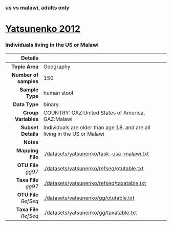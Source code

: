 ### us vs malawi, adults only
# [Yatsunenko 2012]( ../docs/yatsunenko.html )
### Individuals living in the US or Malawi

| Details                   |                                                           |
| ------------------------: |-----------------------------------------------------------|
| **Topic Area**                | Geography                                                |
| **Number of samples**         | 150                                         |
| **Sample Type**               | human stool                                         |
| **Data Type**                 | binary                                           |
| **Group Variables**           | COUNTRY: GAZ:United States of America, GAZ:Malawi                                          |
| **Subset Details**            | Individuals are older than age 18, and are all living in the US or Malawi                                  |
| **Notes**                     |                                          |
| **Mapping File**              | [./datasets/yatsunenko/task-usa-malawi.txt]( ../datasets/yatsunenko/./datasets/yatsunenko/task-usa-malawi.txt)        |
| **OTU File** *gg97*           | [./datasets/yatsunenko/refseq/otutable.txt]( ../datasets/yatsunenko/./datasets/yatsunenko/refseq/otutable.txt)          |
| **Taxa File** *gg97*          | [./datasets/yatsunenko/refseq/taxatable.txt]( ../datasets/yatsunenko/./datasets/yatsunenko/refseq/taxatable.txt)        |
| **OTU File** *RefSeq*         | [./datasets/yatsunenko/gg/otutable.txt]( ../datasets/yatsunenko/./datasets/yatsunenko/gg/otutable.txt)  |
| **Taxa File** *RefSeq*        | [./datasets/yatsunenko/gg/taxatable.txt]( ../datasets/yatsunenko/./datasets/yatsunenko/gg/taxatable.txt)|